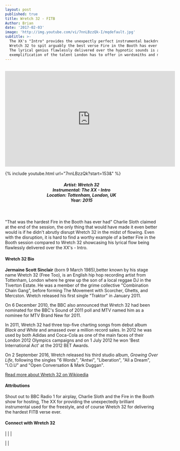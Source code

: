 ```yaml
---
layout: post
published: true
title: Wretch 32 - FITB
Author: Brian
date: '2017-02-03'
image: 'http://img.youtube.com/vi/7nnLBzzQk-I/mqdefault.jpg'
subtitle: >-
  The XX's "Intro" provides the unexpectly perfect instrumental backdrop for
  Wretch 32 to spit arguably the best verse Fire in the Booth has ever recorded.
  The lyrical genius flawlessly delivered over the hypnotic sounds is an
  exemplification of the talent London has to offer in wordsmiths and musicians.
---
```

<br>
<div class="embed-container">
<iframe allowfullscreen="" frameborder="0" height="315" src="https://www.youtube.com/embed/7nnLBzzQk-I?rel=0&amp;start=153" width="560"></iframe></div>

{% include youtube.html url="7nnLBzzQk?start=153&amp;" %} 
<br>
<h5 style="text-align: center;">
Artist: Wretch 32 <br>
Instrumental: The XX - Intro <br>
Location: Tottenham, London, UK <br>
Year: 2015
</h5>
<br>

"That was the hardest Fire in the Booth has ever had" Charlie Sloth claimed at the end of the session, the only thing that would have made it even better would is if he didn't abrutly disrupt Wretch 32 in the midst of flowing. Even with the disruption, it is hard to find a worthy example of a better Fire in the Booth session compared to Wretch 32 showcasing his lyrical flow being flawlessly delivered over the XX's - Intro. 

#### Wretch 32 Bio

**Jermaine Scott Sinclair** (born 9 March 1985),better known by his stage name Wretch 32 (Free Too), is an English hip hop recording artist from Tottenham, London where he grew up the son of a local reggae DJ in the Tiverton Estate. He was a member of the grime collective "Combination Chain Gang", before forming The Movement with Scorcher, Ghetts, and Mercston. Wretch released his first single "Traktor" in January 2011.

On 6 December 2010, the BBC also announced that Wretch 32 had been nominated for the BBC's Sound of 2011 poll and MTV named him as a nominee for MTV Brand New for 2011.

In 2011, Wretch 32 had three top-five charting songs from debut album *Black and White* and amassed over a million record sales. In 2012 he was used by both Adidas and Coca-Cola as one of the main faces of their London 2012 Olympics campaigns and on 1 July 2012 he won 'Best International Act' at the 2012 BET Awards.

On 2 September 2016, Wretch released his third studio album, *Growing Over Life*, following the singles "6 Words", "Antwi", "Liberation", "All a Dream", "I.O.U" and "Open Conversation & Mark Duggan".

<a href="https://en.wikipedia.org/wiki/Wretch_32" target="_blank">Read more about Wretch 32 on Wikipedia</a>

#### Attributions

Shout out to BBC Radio 1 for airplay, Charlie Sloth and the Fire in the Booth show for hosting, The XX for providing the unexpectedly brilliant instrumental used for the freestyle, and of course Wretch 32 for delivering the hardest FITB verse ever.

#### Connect with Wretch 32

<a class="fa fa-globe" href="http://www.wretch32.com/" target="_blank"></a> | 
<a class="fa fa-facebook" href="https://www.facebook.com/wretch32music" target="_blank"></a> | 
<a class="fa fa-instagram" href="https://www.instagram.com/officialwretch32" target="_blank"></a> | 

<a class="fa fa-soundcloud" href="https://soundcloud.com/wretch32" target="_blank"></a> | 
<a class="fa fa-twitter" href="https://twitter.com/wretch32" target="_blank"></a> | 
<a class="fa fa-youtube" href="https://www.youtube.com/user/Wretch32TV" target="_blank"></a>

<br>

